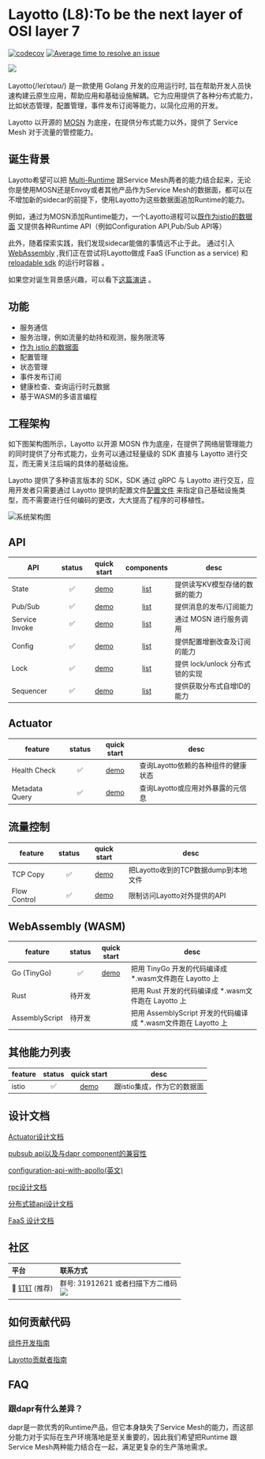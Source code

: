 # Layotto (L8):To be the next layer of OSI layer 7

[![codecov](https://codecov.io/gh/mosn/layotto/branch/main/graph/badge.svg?token=10RxwSV6Sz)](https://codecov.io/gh/mosn/layotto)
[![Average time to resolve an issue](http://isitmaintained.com/badge/resolution/mosn/layotto.svg)](http://isitmaintained.com/project/mosn/layotto "Average time to resolve an issue")

<img src="https://raw.githubusercontent.com/mosn/layotto/main/docs/img/logo/grey2-1.svg" height="120px">

Layotto(/leɪˈɒtəʊ/) 是一款使用 Golang 开发的应用运行时, 旨在帮助开发人员快速构建云原生应用，帮助应用和基础设施解耦。它为应用提供了各种分布式能力，比如状态管理，配置管理，事件发布订阅等能力，以简化应用的开发。

Layotto 以开源的 [MOSN](https://github.com/mosn/mosn) 为底座，在提供分布式能力以外，提供了 Service Mesh 对于流量的管控能力。

## 诞生背景

Layotto希望可以把 [Multi-Runtime](https://www.infoq.com/articles/multi-runtime-microservice-architecture/) 跟Service Mesh两者的能力结合起来，无论你是使用MOSN还是Envoy或者其他产品作为Service Mesh的数据面，都可以在不增加新的sidecar的前提下，使用Layotto为这些数据面追加Runtime的能力。

例如，通过为MOSN添加Runtime能力，一个Layotto进程可以[既作为istio的数据面](zh/start/istio/start.md) 又提供各种Runtime API（例如Configuration API,Pub/Sub API等）

此外，随着探索实践，我们发现sidecar能做的事情远不止于此。 通过引入[WebAssembly](https://en.wikipedia.org/wiki/WebAssembly) ,我们正在尝试将Layotto做成 FaaS (Function as a service) 和 [reloadable sdk](https://github.com/mosn/layotto/issues/166) 的运行时容器 。

如果您对诞生背景感兴趣，可以看下[这篇演讲](https://mosn.io/layotto/#/zh/blog/mosn-subproject-layotto-opening-a-new-chapter-in-service-grid-application-runtime/index) 。

## 功能

- 服务通信 
- 服务治理，例如流量的劫持和观测，服务限流等
- [作为 istio 的数据面](zh/start/istio/start.md)  
- 配置管理
- 状态管理
- 事件发布订阅
- 健康检查、查询运行时元数据
- 基于WASM的多语言编程

## 工程架构

如下图架构图所示，Layotto 以开源 MOSN 作为底座，在提供了网络层管理能力的同时提供了分布式能力，业务可以通过轻量级的 SDK 直接与 Layotto 进行交互，而无需关注后端的具体的基础设施。

Layotto 提供了多种语言版本的 SDK，SDK 通过 gRPC 与 Layotto 进行交互，应用开发者只需要通过 Layotto 提供的配置文件[配置文件](https://github.com/mosn/layotto/blob/main/configs/runtime_config.json)
来指定自己基础设施类型，而不需要进行任何编码的更改，大大提高了程序的可移植性。

![系统架构图](https://raw.githubusercontent.com/mosn/layotto/main/docs/img/runtime-architecture.png)

## API

|  API            | status |                               quick start                             |                                components                                 | desc |
|  -------------  | :----: | :--------------------------------------------------------------------:|:-------------------------------------------------------------------------:|---- |
| State           | ✅     | [demo](https://mosn.io/layotto/#/zh/start/state/start)                | [list](https://mosn.io/layotto/#/zh/component_specs/state/common)         | 提供读写KV模型存储的数据的能力 |
| Pub/Sub         | ✅     | [demo](https://mosn.io/layotto/#/zh/start/pubsub/start)               | [list](https://mosn.io/layotto/#/zh/component_specs/pubsub/redis)         | 提供消息的发布/订阅能力|
| Service Invoke  | ✅     | [demo](https://mosn.io/layotto/#/zh/start/rpc/helloworld)             | [list](https://mosn.io/layotto/#/zh/start/rpc/helloworld)                 | 通过 MOSN 进行服务调用|
| Config          | ✅     | [demo](https://mosn.io/layotto/#/zh/start/configuration/start-apollo) | [list](https://mosn.io/layotto/#/zh/component_specs/configuration/apollo) | 提供配置增删改查及订阅的能力|
| Lock            | ✅     | [demo](https://mosn.io/layotto/#/zh/start/lock/start)                 | [list](https://mosn.io/layotto/#/zh/component_specs/lock/common)          | 提供 lock/unlock 分布式锁的实现|
| Sequencer       | ✅     | [demo](https://mosn.io/layotto/#/zh/start/sequencer/start)            | [list](https://mosn.io/layotto/#/zh/component_specs/sequencer/common)     | 提供获取分布式自增ID的能力 |


## Actuator

|  feature       | status |                         quick start                       |               desc               |
|  ------------- | :----: | :--------------------------------------------------------:|----------------------------------|
| Health Check   | ✅     | [demo](https://mosn.io/layotto/#/zh/start/actuator/start) | 查询Layotto依赖的各种组件的健康状态  |
| Metadata Query | ✅     | [demo](https://mosn.io/layotto/#/zh/start/actuator/start) | 查询Layotto或应用对外暴露的元信息    |

## 流量控制

|  feature      | status |                              quick start                              |                desc               |
|  -----------  | :----: | :--------------------------------------------------------------------:|-----------------------------------|
| TCP Copy      | ✅     | [demo](https://mosn.io/layotto/#/zh/start/network_filter/tcpcopy)     | 把Layotto收到的TCP数据dump到本地文件 |
| Flow Control  | ✅     | [demo](https://mosn.io/layotto/#/zh/start/stream_filter/flow_control) | 限制访问Layotto对外提供的API        |

## WebAssembly (WASM)

|  feature       | status |                       quick start                      |                               desc                         |
|  ------------- | :----: | :-----------------------------------------------------:|------------------------------------------------------------|
| Go (TinyGo)    | ✅     | [demo](https://mosn.io/layotto/#/zh/start/faas/start)  | 把用 TinyGo 开发的代码编译成 *.wasm文件跑在 Layotto 上         |
| Rust           | 待开发     |   | 把用 Rust 开发的代码编译成 *.wasm文件跑在 Layotto 上           |
| AssemblyScript | 待开发     |   | 把用 AssemblyScript 开发的代码编译成 *.wasm文件跑在 Layotto 上 |

## 其他能力列表
| feature | status |                       quick start                      |            desc            |
| ------- | :----: | :-----------------------------------------------------:|----------------------------|
| istio   | ✅     | [demo](https://mosn.io/layotto/#/zh/start/istio/start) | 跟istio集成，作为它的数据面   |


## 设计文档

[Actuator设计文档](zh/design/actuator/actuator-design-doc.md)

[pubsub api以及与dapr component的兼容性](zh/design/pubsub/pubsub-api-and-compability-with-dapr-component.md)

[configuration-api-with-apollo(英文)](en/design/configuration/configuration-api-with-apollo.md)

[rpc设计文档](zh/design/rpc/rpc设计文档.md)

[分布式锁api设计文档](zh/design/lock/lock-api-design.md)

[FaaS 设计文档](zh/design/faas/faas-poc-design.md)


## 社区

| 平台  | 联系方式        |
|:----------|:------------|
| 💬 [钉钉](https://www.dingtalk.com/zh) (推荐) | 群号: 31912621 或者扫描下方二维码 <br> <img src="https://raw.githubusercontent.com/mosn/layotto/main/docs/img/ding-talk-group-1.png" height="200px">

[comment]: <> (| 💬 [微信]&#40;https://www.wechat.com/&#41;  | 扫描下方二维码添加好友，她会邀请您加入微信群 <br> <img src="../img/wechat-group.jpg" height="200px">)

## 如何贡献代码

[组件开发指南](zh/development/developing-component.md)

[Layotto贡献者指南](zh/development/CONTRIBUTING.md)

## FAQ

### 跟dapr有什么差异？

dapr是一款优秀的Runtime产品，但它本身缺失了Service Mesh的能力，而这部分能力对于实际在生产环境落地是至关重要的，因此我们希望把Runtime
跟Service Mesh两种能力结合在一起，满足更复杂的生产落地需求。
